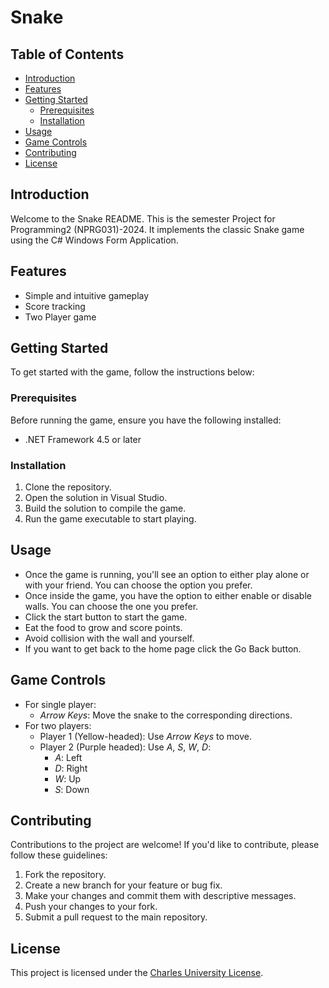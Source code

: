 # Snake

## Table of Contents

- [Introduction](#introduction)
- [Features](#features)
- [Getting Started](#getting-started)
  - [Prerequisites](#prerequisites)
  - [Installation](#installation)
- [Usage](#usage)
- [Game Controls](#game-controls)
- [Contributing](#contributing)
- [License](#license)

## Introduction
Welcome to the Snake README. This is the semester Project for Programming2 (NPRG031)-2024. It implements the classic Snake game using the C# Windows Form Application.

## Features
- Simple and intuitive gameplay
- Score tracking
- Two Player game

## Getting Started
To get started with the game, follow the instructions below:

### Prerequisites
Before running the game, ensure you have the following installed:
- .NET Framework 4.5 or later

### Installation
1. Clone the repository.
2. Open the solution in Visual Studio.
3. Build the solution to compile the game.
4. Run the game executable to start playing.

## Usage
- Once the game is running, you'll see an option to either play alone or with your friend. You can choose the option you prefer.
- Once inside the game, you have the option to either enable or disable walls. You can choose the one you prefer.
- Click the start button to start the game.
- Eat the food to grow and score points.
- Avoid collision with the wall and yourself.
- If you want to get back to the home page click the Go Back button.

## Game Controls
- For single player:
  - *Arrow Keys*: Move the snake to the corresponding directions.
- For two players:
  - Player 1 (Yellow-headed): Use *Arrow Keys* to move.
  - Player 2 (Purple headed): Use *A*, *S*, *W*, *D*:
    - *A*: Left
    - *D*: Right
    - *W*: Up
    - *S*: Down

## Contributing
Contributions to the project are welcome! If you'd like to contribute, please follow these guidelines:
1. Fork the repository.
2. Create a new branch for your feature or bug fix.
3. Make your changes and commit them with descriptive messages.
4. Push your changes to your fork.
5. Submit a pull request to the main repository.

## License
This project is licensed under the [Charles University License](LICENSE).
